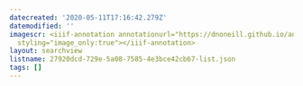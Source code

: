 ```yaml
---
datecreated: '2020-05-11T17:16:42.279Z'
datemodified: ''
imagescr: <iiif-annotation annotationurl="https://dnoneill.github.io/annotate/annotations/33508864-93ab-11ea-83ad-de95c1897778.json"
  styling="image_only:true"></iiif-annotation>
layout: searchview
listname: 27920dcd-729e-5a08-7585-4e3bce42cb67-list.json
tags: []
---
```

